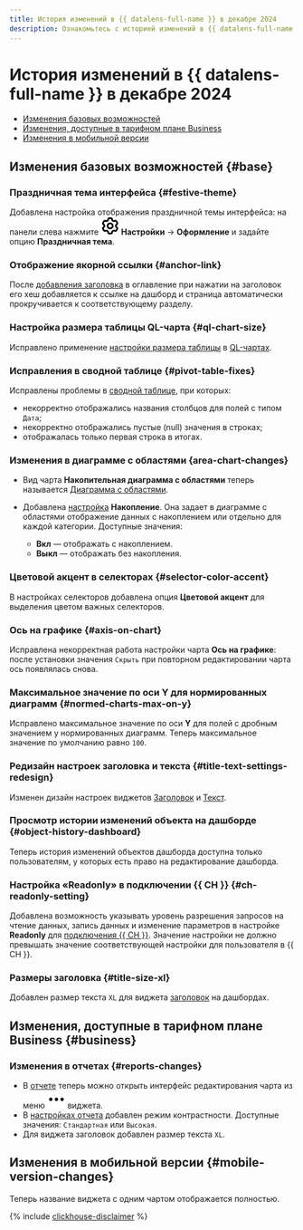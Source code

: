 ```yaml
---
title: История изменений в {{ datalens-full-name }} в декабре 2024
description: Ознакомьтесь с историей изменений в {{ datalens-full-name }} за декабрь 2024.
---
```


# История изменений в {{ datalens-full-name }} в декабре 2024


* [Изменения базовых возможностей](#base)
* [Изменения, доступные в тарифном плане Business](#business)
* [Изменения в мобильной версии](#mobile-version-changes)

## Изменения базовых возможностей {#base}



### Праздничная тема интерфейса {#festive-theme}

Добавлена настройка отображения праздничной темы интерфейса: на панели слева нажмите ![image](../../_assets/console-icons/gear.svg) **Настройки** → **Оформление** и задайте опцию **Праздничная тема**.

### Отображение якорной ссылки {#anchor-link}

После [добавления заголовка](../operations/dashboard/add-title.md#dashboard-content) в оглавление при нажатии на заголовок его хеш добавляется к ссылке на дашборд и страница автоматически прокручивается к соответствующему разделу.

### Настройка размера таблицы QL-чарта {#ql-chart-size}

Исправлено применение [настройки размера таблицы](../visualization-ref/table-chart.md#table-size-settings) в [QL-чартах](../concepts/chart/ql-charts.md).

### Исправления в сводной таблице {#pivot-table-fixes}

Исправлены проблемы в [сводной таблице](../visualization-ref/pivot-table-chart.md), при которых:

* некорректно отображались названия столбцов для полей с типом `Дата`;
* некорректно отображались пустые (null) значения в строках;
* отображалась только первая строка в итогах.

### Изменения в диаграмме с областями {area-chart-changes}

* Вид чарта **Накопительная диаграмма с областями** теперь называется [Диаграмма с областями](../visualization-ref/area-chart.md).
* Добавлена [настройка](../concepts/chart/settings.md#common-settings) **Накопление**. Она задает в диаграмме с областями отображение данных с накоплением или отдельно для каждой категории. Доступные значения:

  * **Вкл** — отображать с накоплением.
  * **Выкл** — отображать без накопления.

### Цветовой акцент в селекторах {#selector-color-accent}

В настройках селекторов добавлена опция **Цветовой акцент** для выделения цветом важных селекторов.

### Ось на графике {#axis-on-chart}

Исправлена некорректная работа настройки чарта **Ось на графике**: после установки значения `Скрыть` при повторном редактировании чарта ось появлялась снова.

### Максимальное значение по оси Y для нормированных диаграмм {#normed-charts-max-on-y}

Исправлено максимальное значение по оси **Y** для полей с дробным значением у нормированных диаграмм. Теперь максимальное значение по умолчанию равно `100`.

### Редизайн настроек заголовка и текста {#title-text-settings-redesign}

Изменен дизайн настроек виджетов [Заголовок](../dashboard/widget.md#title) и [Текст](../dashboard/widget.md#text).

### Просмотр истории изменений объекта на дашборде {#object-history-dashboard}

Теперь история изменений объектов дашборда доступна только пользователям, у которых есть право на редактирование дашборда.

### Настройка «Readonly» в подключении {{ CH }} {#ch-readonly-setting}

Добавлена возможность указывать уровень разрешения запросов на чтение данных, запись данных и изменение параметров  в настройке **Readonly** для [подключения {{ CH }}](../operations/connection/create-clickhouse.md). Значение настройки не должно превышать значение соответствующей настройки для пользователя в {{ CH }}.

### Размеры заголовка {#title-size-xl}

Добавлен размер текста `XL` для виджета [заголовок](../dashboard/widget.md#title) на дашбордах.



## Изменения, доступные в тарифном плане Business {#business}

### Изменения в отчетах {#reports-changes}

* В [отчете](../reports/index.md) теперь можно открыть интерфейс редактирования чарта из меню ![image](../../_assets/console-icons/ellipsis.svg) виджета.
* В [настройках отчета](../reports/report-operations.md#report-settings) добавлен режим контрастности. Доступные значения: `Стандартная` или `Высокая`.
* Для виджета заголовок добавлен размер текста `XL`.


## Изменения в мобильной версии {#mobile-version-changes}

Теперь название виджета с одним чартом отображается полностью.

{% include [clickhouse-disclaimer](../../_includes/clickhouse-disclaimer.md) %}